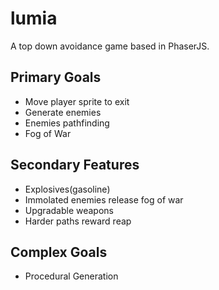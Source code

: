 # lumia

A top down avoidance game based in PhaserJS.

## Primary Goals

- Move player sprite to exit
- Generate enemies
- Enemies pathfinding
- Fog of War

## Secondary Features

- Explosives(gasoline)
- Immolated enemies release fog of war
- Upgradable weapons
- Harder paths reward reap

## Complex Goals
- Procedural Generation
